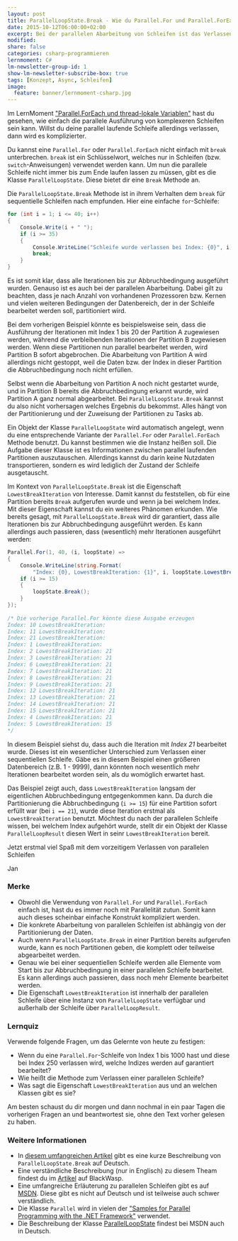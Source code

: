 ```yaml
---
layout: post
title: ParallelLoopState.Break - Wie du Parallel.For und Parallel.ForEach verlassen kannst
date: 2015-10-12T06:00:00+02:00
excerpt: Bei der parallelen Abarbeitung von Schleifen ist das Verlassen komplizierter.
modified:
share: false
categories: csharp-programmieren
lernmoment: C#
lm-newsletter-group-id: 1
show-lm-newsletter-subscribe-box: true
tags: [Konzept, Async, Schleifen]
image:
  feature: banner/lernmoment-csharp.jpg
---
```


Im LernMoment ["Parallel.ForEach und thread-lokale Variablen"](/csharp-programmieren/parallel-foreach-und-threadlokale-daten/) hast du gesehen, wie einfach die parallele Ausführung von komplexeren Schleifen sein kann. Willst du deine parallel laufende Schleife allerdings verlassen, dann wird es komplizierter.

Du kannst eine `Parallel.For` oder `Parallel.ForEach` nicht einfach mit `break` unterbrechen. `break` ist ein Schlüsselwort, welches nur in Schleifen (bzw. `switch`-Anweisungen) verwendet werden kann. Um nun die parallele Schleife nicht immer bis zum Ende laufen lassen zu müssen, gibt es die Klasse `ParallelLoopState`. Diese bietet dir eine `Break` Methode an.

Die `ParallelLoopState.Break` Methode ist in ihrem Verhalten dem `break` für sequentielle Schleifen nach empfunden. Hier eine einfache `for`-Schleife:

```cs
for (int i = 1; i <= 40; i++)
{
    Console.Write(i + " ");
    if (i >= 35)
    {
        Console.WriteLine("Schleife wurde verlassen bei Index: {0}", i);
        break;
    }
}
```

Es ist somit klar, dass alle Iterationen bis zur Abbruchbedingung ausgeführt wurden. Genauso ist es auch bei der parallelen Abarbeitung. Dabei gilt zu beachten, dass je nach Anzahl von vorhandenen Prozessoren bzw. Kernen und vielen weiteren Bedingungen der Datenbereich, der in der Schleife bearbeitet werden soll, partitioniert wird. 

Bei dem vorherigen Beispiel könnte es beispielsweise sein, dass die Ausführung der Iterationen mit Index 1 bis 20 der Partition A zugewiesen werden, während die verbleibenden Iterationen der Partition B zugewiesen werden. Wenn diese Partitionen nun parallel bearbeitet werden, wird Partition B sofort abgebrochen. Die Abarbeitung von Partition A wird allerdings nicht gestoppt, weil die Daten bzw. der Index in dieser Partition die Abbruchbedingung noch nicht erfüllen.

Selbst wenn die Abarbeitung von Partition A noch nicht gestartet wurde, und in Partition B bereits die Abbruchbedingung erkannt wurde, wird Partition A ganz normal abgearbeitet. Bei `ParallelLoopState.Break` kannst du also nicht vorhersagen welches Ergebnis du bekommst. Alles hängt von der Partitionierung und der Zuweisung der Partitionen zu Tasks ab.

Ein Objekt der Klasse `ParallelLoopState` wird automatisch angelegt, wenn du eine entsprechende Variante der `Parallel.For` oder `Parallel.ForEach` Methode benutzt. Du kannst bestimmen wie die Instanz heißen soll. Die Aufgabe dieser Klasse ist es Informationen zwischen parallel laufenden Partitionen auszutauschen. Allerdings kannst du darin keine Nutzdaten transportieren, sondern es wird lediglich der Zustand der Schleife ausgetauscht.

Im Kontext von `ParallelLoopState.Break` ist die Eigenschaft `LowestBreakIteration` von Interesse. Damit kannst du feststellen, ob für eine Partition bereits `Break` aufgerufen wurde und wenn ja bei welchem Index. Mit dieser Eigenschaft kannst du ein weiteres Phänomen erkunden. Wie bereits gesagt, mit `ParallelLoopState.Break` wird dir garantiert, dass alle Iterationen bis zur Abbruchbedingung ausgeführt werden. Es kann allerdings auch passieren, dass (wesentlich) mehr Iterationen ausgeführt werden:

```cs
Parallel.For(1, 40, (i, loopState) =>
{
    Console.WriteLine(string.Format(
        "Index: {0}, LowestBreakIteration: {1}", i, loopState.LowestBreakIteration));
    if (i >= 15)
    {
        loopState.Break();
    }
});
 
/* Die vorherige Parallel.For könnte diese Ausgabe erzeugen              
Index: 10 LowestBreakIteration: 
Index: 11 LowestBreakIteration: 
Index: 21 LowestBreakIteration: 
Index: 1 LowestBreakIteration: 
Index: 2 LowestBreakIteration: 21
Index: 3 LowestBreakIteration: 21
Index: 6 LowestBreakIteration: 21
Index: 7 LowestBreakIteration: 21
Index: 8 LowestBreakIteration: 21
Index: 9 LowestBreakIteration: 21
Index: 12 LowestBreakIteration: 21
Index: 13 LowestBreakIteration: 21
Index: 14 LowestBreakIteration: 21
Index: 15 LowestBreakIteration: 21
Index: 4 LowestBreakIteration: 21
Index: 5 LowestBreakIteration: 15
*/
```

In diesem Beispiel siehst du, dass auch die Iteration mit *Index 21* bearbeitet wurde. Dieses ist ein wesentlicher Unterschied zum Verlassen einer sequentiellen Schleife. Gäbe es in diesem Beispiel einen größeren Datenbereich (z.B. 1 - 9999), dann könnten noch wesentlich mehr Iterationen bearbeitet worden sein, als du womöglich erwartet hast.

Das Beispiel zeigt auch, dass `LowestBreakIteration` langsam der eigentlichen Abbruchbedingung entgegenkommen kann. Da durch die Partitionierung die Abbruchbedingung (`i >= 15`) für eine Partition sofort erfüllt war (bei `i == 21`), wurde diese Iteration erstmal als `LowestBreakIteration` benutzt. Möchtest du nach der parallelen Schleife wissen, bei welchem Index aufgehört wurde, stellt dir ein Objekt der Klasse `ParallelLoopResult` diesen Wert in seinr `LowestBreakIteration` bereit.

Jetzt erstmal viel Spaß mit dem vorzeitigem Verlassen von parallelen Schleifen

Jan

### Merke

-	Obwohl die Verwendung von `Parallel.For` und `Parallel.ForEach` einfach ist, hast du es immer noch mit Parallelität zutun. Somit kann auch dieses scheinbar einfache Konstrukt kompliziert werden.
-	Die konkrete Abarbeitung von parallelen Schleifen ist abhängig von der Partitionierung der Daten.
-	Auch wenn `ParallelLoopState.Break` in einer Partition bereits aufgerufen wurde, kann es noch Partitionen geben, die komplett oder teilweise abgearbeitet werden.
-	Genau wie bei einer sequentiellen Schleife werden alle Elemente vom Start bis zur Abbruchbedingung in einer parallelen Schleife bearbeitet. Es kann allerdings auch passieren, dass noch mehr Elemente bearbeitet werden.
-	Die Eigenschaft `LowestBreakIteration` ist innerhalb der parallelen Schleife über eine Instanz von `ParallelLoopState` verfügbar und außerhalb der Schleife über `ParallelLoopResult`.

### Lernquiz 

Verwende folgende Fragen, um das Gelernte von heute zu festigen:

-	Wenn du eine `Parallel.For`-Schleife von Index 1 bis 1000 hast und diese bei Index 250 verlassen wird, welche Indizes werden auf garantiert bearbeitet?
-	Wie heißt die Methode zum Verlassen einer parallelen Schleife?
-	Was sagt die Eigenschaft `LowestBreakIteration` aus und an welchen Klassen gibt es sie?

Am besten schaust du dir morgen und dann nochmal in ein paar Tagen die vorherigen Fragen an und beantwortest sie, ohne den Text vorher gelesen zu haben.

### Weitere Informationen

-	In [diesem umfangreichen Artikel](https://magazin.c-plusplus.net/artikel/Parallelisierung%20mit%20.NET%204.0%20-%20Teil%20I) gibt es eine kurze Beschreibung von `ParallelLoopState.Break` auf Deutsch.
-	Eine verständliche Beschreibung (nur in Englisch) zu diesem Theam findest du im [Artikel](http://www.blackwasp.co.uk/ParallelLoopBreak.aspx) auf BlackWasp.
-	Eine umfangreiche Erläuterung zu parallelen Schleifen gibt es auf [MSDN](https://msdn.microsoft.com/en-us/library/ff963552.aspx). Diese gibt es nicht auf Deutsch und ist teilweise auch schwer verständlich.
-	Die Klasse `Parallel` wird in vielen der ["Samples for Parallel Programming with the .NET Framework"](https://code.msdn.microsoft.com/ParExtSamples) verwendet.
-	Die Beschreibung der Klasse [ParallelLoopState](https://msdn.microsoft.com/de-de/library/system.threading.tasks.parallelloopstate(v=vs.110).aspx) findest bei MSDN auch in Deutsch.
